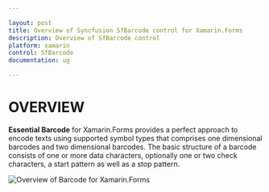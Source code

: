 ```yaml
---

layout: post
title: Overview of Syncfusion SfBarcode control for Xamarin.Forms
description: Overview of SfBarcode control
platform: xamarin
control: SfBarcode
documentation: ug

---
```


# OVERVIEW

**Essential Barcode** for Xamarin.Forms provides a perfect approach to encode texts using supported symbol types that comprises one dimensional barcodes and two dimensional barcodes. The basic structure of a barcode consists of one or more data characters, optionally one or two check characters, a start pattern as well as a stop pattern.

![Overview of Barcode for Xamarin.Forms](overview_images/overview.png)
